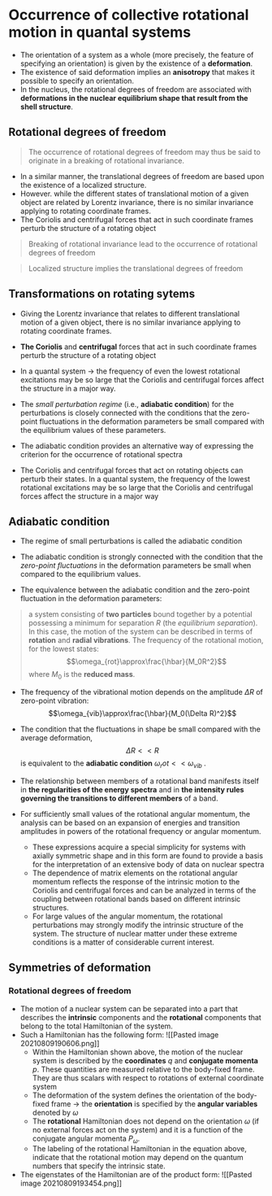# Occurrence of collective rotational motion in quantal systems

- The orientation of a system as a whole (more precisely, the feature of specifying an orientation) is given by the existence of a **deformation**.
- The existence of said deformation implies an **anisotropy** that makes it possible to specify an orientation.
- In the nucleus, the rotational degrees of freedom are associated with **deformations in the nuclear equilibrium shape that result from the shell structure**.

## Rotational degrees of freedom

> The occurrence of rotational degrees of freedom may thus be said to originate in a breaking of rotational invariance. 

- In a similar manner, the translational degrees of freedom are based upon the existence of a localized structure.
- However. while the different states of translational motion of a given object are related by Lorentz invariance, there is no similar invariance applying to rotating coordinate frames.
- The Coriolis and centrifugal forces that act in such coordinate frames perturb the structure of a rotating object

> Breaking of rotational invariance lead to the occurrence of rotational degrees of freedom

> Localized structure implies the translational degrees of freedom

## Transformations on rotating sytems

- Giving the Lorentz invariance that relates to different translational motion of a given object, there is no similar invariance applying to rotating coordinate frames.

- **The Coriolis** and **centrifugal** forces that act in such coordinate frames perturb the structure of a rotating object

- In a quantal system -> the frequency of even the lowest rotational excitations may be so large that the Coriolis and centrifugal forces affect the structure in a major way.

- The *small perturbation regime* (i.e., **adiabatic condition**) for the perturbations is closely connected with the conditions that the zero-point fluctuations in the deformation parameters be small compared with the equilibrium values of these parameters.

- The adiabatic condition provides an alternative way of expressing the criterion for the occurrence of rotational spectra

- The Coriolis and centrifugal forces that act on rotating objects can perturb their states. In a quantal system, the frequency of the lowest rotational excitations may be so large that the Coriolis and centrifugal forces affect the structure in a major way

## Adiabatic condition

- The regime of small perturbations is called the adiabatic condition

- The adiabatic condition is strongly connected with the condition that the *zero-point fluctuations* in the deformation parameters be small when compared to the equilibrium values.

- The equivalence between the adiabatic condition and the zero-point fluctuation in the deformation parameters: 

> a system consisting of **two particles** bound together by a potential possessing a minimum for separation $R$ (the *equilibrium separation*). In this case, the motion of the system can be described in terms of **rotation** and **radial vibrations**. The frequency of the rotational motion, for the lowest states: $$\omega_{rot}\approx\frac{\hbar}{M_0R^2}$$ where $M_0$ is the **reduced mass**.

- The frequency of the vibrational motion depends on the amplitude $\Delta R$ of zero-point vibration: $$\omega_{vib}\approx\frac{\hbar}{M_0(\Delta R)^2}$$

- The condition that the fluctuations in shape be small compared with the average deformation, $$\Delta R << R$$ is equivalent to the **adiabatic condition** $\omega_rot<<\omega_{vib}$ .

- The relationship between members of a rotational band manifests itself in **the regularities of the energy spectra** and in **the intensity rules governing the transitions to different members** of a band.
- For sufficiently small values of the rotational angular momentum, the analysis can be based on an expansion of energies and transition amplitudes in powers of the rotational frequency or angular momentum. 
	- These expressions acquire a special simplicity for systems with axially symmetric shape and in this form are found to provide a basis for the interpretation of an extensive body of data on nuclear spectra
	- The dependence of matrix elements on the rotational angular momentum reflects the response of the intrinsic motion to the Coriolis and centrifugal forces and can be analyzed in terms of the coupling between rotational bands based on different intrinsic structures.
	- For large values of the angular momentum, the rotational perturbations may strongly modify the intrinsic structure of the system. The structure of nuclear matter under these extreme conditions is a matter of considerable current interest.

## Symmetries of deformation
### Rotational degrees of freedom

- The motion of a nuclear system can be separated into a part that describes the **intrinsic** components and the **rotational** components that belong to the total Hamiltonian of the system.
- Such a Hamiltonian has the following form: ![[Pasted image 20210809190606.png]]
	- Within the Hamiltonian shown above, the motion of the nuclear system is described by the **coordinates** $q$ and **conjugate momenta** $p$. These quantities are measured relative to the body-fixed frame. They are thus scalars with respect to rotations of external coordinate system
	- The deformation of the system defines the orientation of the body-fixed frame -> the **orientation** is specified by the **angular variables** denoted by $\omega$
	- The **rotational** Hamiltonian does not depend on the orientation $\omega$ (if no external forces act on the system) and it is a function of the conjugate angular momenta $P_\omega$.
	- The labeling of the rotational Hamiltonian in the equation above, indicate that the rotational motion may depend on the quantum numbers that specify the intrinsic state.
- The eigenstates of the Hamiltonian are of the product form: ![[Pasted image 20210809193454.png]] 